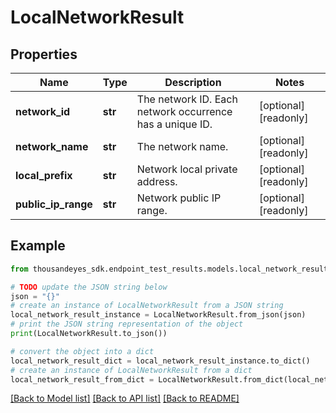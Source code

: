# LocalNetworkResult


## Properties

Name | Type | Description | Notes
------------ | ------------- | ------------- | -------------
**network_id** | **str** | The network ID. Each network occurrence has a unique ID. | [optional] [readonly] 
**network_name** | **str** | The network name. | [optional] [readonly] 
**local_prefix** | **str** | Network local private address. | [optional] [readonly] 
**public_ip_range** | **str** | Network public IP range. | [optional] [readonly] 

## Example

```python
from thousandeyes_sdk.endpoint_test_results.models.local_network_result import LocalNetworkResult

# TODO update the JSON string below
json = "{}"
# create an instance of LocalNetworkResult from a JSON string
local_network_result_instance = LocalNetworkResult.from_json(json)
# print the JSON string representation of the object
print(LocalNetworkResult.to_json())

# convert the object into a dict
local_network_result_dict = local_network_result_instance.to_dict()
# create an instance of LocalNetworkResult from a dict
local_network_result_from_dict = LocalNetworkResult.from_dict(local_network_result_dict)
```
[[Back to Model list]](../README.md#documentation-for-models) [[Back to API list]](../README.md#documentation-for-api-endpoints) [[Back to README]](../README.md)


